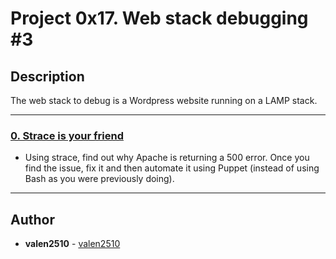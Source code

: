 # Project 0x17. Web stack debugging #3

## Description
The web stack to debug is a Wordpress website running on a LAMP stack.

---

### [0. Strace is your friend](./0-strace_is_your_friend.pp)
* Using strace, find out why Apache is returning a 500 error. Once you find the issue, fix it and then automate it using Puppet (instead of using Bash as you were previously doing).  

---

## Author
* **valen2510** - [valen2510](https://github.com/valen2510)